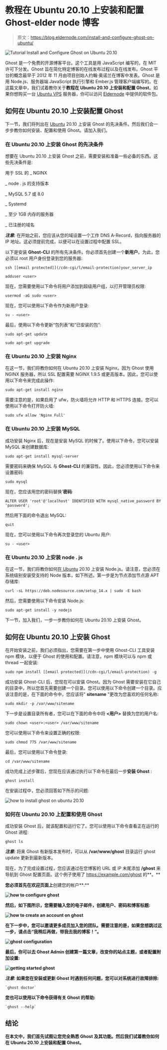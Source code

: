 # 教程在 Ubuntu 20.10 上安装和配置 Ghost-elder node 博客

> 原文：<https://blog.eldernode.com/install-and-configure-ghost-on-ubuntu/>

![Tutorial Install and Configure Ghost on Ubuntu 20.10](img/d99dfbc6037d91dfc6a63a0c1c9495de.png)

Ghost 是一个免费的开源博客平台。这个工具是用 JavaScript 编写的，在 MIT 许可下分发。Ghost 旨在简化特定博客的在线发布过程以及在线发布。Ghost 平台的概念最早于 2012 年 11 月由项目创始人约翰·奥诺兰在博客中发表。Ghost 是用 Node.js、服务器端 JavaScript 执行引擎和 Ember.js 管理客户端编写的。在这篇文章中，我们试着教你关于**教程在 Ubuntu 20.10 上安装和配置 Ghost**。如果你想购买一台 [Ubuntu VPS](https://eldernode.com/ubuntu-vps/) 服务器，你可以访问 [Eldernode](https://eldernode.com/) 中提供的软件包。

## **如何在 Ubuntu 20.10 上安装配置 Ghost**

下一节，我们将列出在 [Ubuntu](https://blog.eldernode.com/tag/ubuntu/) 20.10 上安装 Ghost 的先决条件。然后我们会一步步教你如何安装、配置和使用 Ghost。请加入我们。

### **在 Ubuntu 20.10 上安装 Ghost 的先决条件**

想要在 Ubuntu 20.10 上安装 Ghost 之前，需要安装和准备一些必备的东西。这些先决条件是:

用于 SSL 的 _ NGINX

_ node . js 的支持版本

_ MySQL 5.7 或 8.0

_ Systemd

_ 至少 1GB 内存的服务器

_ 已注册的域名

***注意:*** 在开始之前，您应该从您的域设置一个工作 DNS A-Record，指向服务器的 IP 地址。这必须提前完成，以便可以在设置过程中配置 SSL。

以下是安装 **Ghost-CLI** 的所有先决条件。你必须首先创建一个**新用户**。为此，您必须以 root 用户身份登录到您的服务器:

```
ssh [[email protected]](/cdn-cgi/l/email-protection)your_server_ip
```

```
adduser <user>
```

现在，您需要使用以下命令将用户添加到超级用户组，以打开管理员权限:

```
usermod -aG sudo <user>
```

现在，您可以使用以下命令作为新用户登录:

```
su - <user>
```

最后，使用以下命令更新“包列表”和“已安装的包”:

```
sudo apt-get update
```

```
sudo apt-get upgrade
```

### **在 Ubuntu 20.10 上安装 Nginx**

在这一节，我们将教你如何在 Ubuntu 20.10 上安装 Nginx。因为 Ghost 使用 NGINX 服务器，所以 SSL 配置需要 NGINX 1.9.5 或更高版本。因此，您可以使用以下命令来完成此操作:

```
sudo apt-get install nginx
```

需要注意的是，如果启用了 ufw，防火墙将允许 HTTP 和 HTTPS 连接。您可以使用以下命令打开防火墙:

```
sudo ufw allow 'Nginx Full'
```

### **在 Ubuntu 20.10 上安装 MySQL**

成功安装 Nginx 后，现在是安装 MySQL 的时候了。使用以下命令，您可以安装 MySQL 来创建数据库:

```
sudo apt-get install mysql-server
```

需要密码来确保 MySQL 与 **Ghost-CLI** 的兼容性。因此，您必须使用以下命令来设置密码:

```
sudo mysql
```

现在，您应该用您的密码替换'**密码**:

```
ALTER USER 'root'@'localhost' IDENTIFIED WITH mysql_native_password BY 'password';
```

然后用下面的命令退出 MySQL:

```
quit
```

现在，您可以使用以下命令再次登录您的 Ubuntu 用户:

```
su - <user>
```

### **在 Ubuntu 20.10 上安装 node . js**

在这一节，我们将教你如何[在 Ubuntu](https://blog.eldernode.com/install-and-config-node-js-on-ubuntu-20-04/) 20.10 上安装 Node.js。请注意，您必须在系统级别安装受支持的 Node 版本，如下所述。第一步是为节点添加节点源 APT 存储库:

```
curl -sL https://deb.nodesource.com/setup_14.x | sudo -E bash
```

然后，您需要使用以下命令安装 Node.js:

```
sudo apt-get install -y nodejs
```

下一节，加入我们，一步一步教你如何在 Ubuntu 20.10 上安装 Ghost。

## **如何在 Ubuntu 20.10 上安装 Ghost**

在开始安装之前，我们必须指出，您需要在第一步中使用 Ghost-CLI 工具安装 npm 模块，以便于 Ghost 的使用和配置。请注意，npm 模块可以与 npm 或 thread 一起安装:

```
sudo npm install [[email protected]](/cdn-cgi/l/email-protection) -g
```

成功安装 Ghost-CLI 后，您现在可以安装 Ghost。因为 Ghost 需要安装在它自己的目录中，所以您首先需要创建一个目录。您可以使用以下命令创建一个目录。应该注意的是，在下面的命令中，您应该将" **sitename** "更改为您喜欢的任何名称:

```
sudo mkdir -p /var/www/sitename
```

下一步是设置目录所有者，您可以在下面的命令中将 **<用户>** 替换为您的用户名:

```
sudo chown <user>:<user> /var/www/sitename
```

您可以使用以下命令来设置正确的权限:

```
sudo chmod 775 /var/www/sitename
```

最后，您可以使用以下命令登录:

```
cd /var/www/sitename
```

成功完成上述步骤后，您现在应该通过执行以下命令在最后一步**安装 Ghost** :

```
ghost install
```

在安装过程中，您必须回答如下所示的问题:

![how to install ghost on ubuntu 20.10](img/51b29152c476fcc93a80d689c5a1473a.png)

### **如何在 Ubuntu 20.10 上配置和使用 Ghost**

成功安装 Ghost 后，就该配置和运行它了。您可以使用以下命令查看正在运行的 Ghost 进程:

```
ghost ls
```

***注意:*** 将来 Ghost 有新版本发布时，可以从 **/var/www/ghost** 目录运行 ghost update 更新到最新版本。

现在，为了完成设置过程，您应该通过在您博客的 URL 或 IP 末尾添加 **/ghost** 来导航到 Ghost 配置页面。这个例子使用了 https://example.com/ghost 的**。**

**您必须首先在欢迎页面上**创建您的帐户**:**

**![how to configure ghost](img/2ff959bf366639d2338db00fe8c3be1d.png)**

**然后，如下图所示，您需要输入您的电子邮件，创建用户、密码和博客标题:**

**![how to create an account on ghost](img/70d9514146b3dbf96dbc78ae095dc438.png)**

**在下一步中，您可以邀请更多成员加入您的团队。需要注意的是，如果您想跳过这一步，请点击“**我稍后再做，带我去我的博客！**”。**

**![ghost configuration](img/9f02c070390dbb5163dc4e25b0dbed7d.png)**

**最后，你可以去 **Ghost Admin** 创建第一篇文章，改变你的站点主题，或者配置附加设置:**

**![getting started ghost](img/0ae8ed9421459bbda2dac9b1bb7cf208.png)**

*****注意:*** 如果您在安装或更新 Ghost 时遇到任何问题，您可以对系统进行故障排除:**

```
`ghost doctor`
```

**您也可以使用以下命令获得有关 Ghost 的帮助:**

```
`ghost --help`
```

## **结论**

**在本文中，我们首先试图让您完全熟悉 Ghost 及其功能。然后我们试着教你如何在 Ubuntu 20.10 上安装和配置 Ghost。**